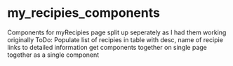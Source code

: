 # my_recipies_components
Components for myRecipies page split up seperately as I had them working originally
ToDo: 
Populate list of recipies in table with desc, name of recipie links to detailed information
get components together on single page together as a single component
